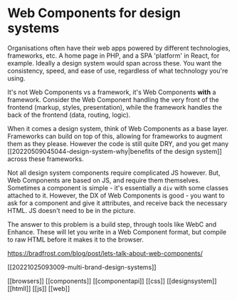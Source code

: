 # Web Components for design systems

Organisations often have their web apps powered by different technologies, frameworks, etc. A home page in PHP, and a SPA 'platform' in React, for example. Ideally a design system would span across these. You want the consistency, speed, and ease of use, regardless of what technology you're using.

It's not Web Components vs a framework, it's Web Components **with** a framework. Consider the Web Component handling the very front of the frontend (markup, styles, presentation), while the framework handles the back of the frontend (data, routing, logic).

When it comes a design system, think of Web Components as a base layer. Frameworks can build on top of this, allowing for frameworks to augment them as they please. However the code is still quite DRY, and you get many [[20220509045044-design-system-why|benefits of the design system]] across these frameworks.

Not all design system components require complicated JS however. But, Web Components are based on JS, and require them themselves. Sometimes a component is simple - it's essentially a `div` with some classes attached to it. However, the DX of Web Components is good - you want to ask for a component and give it attributes, and receive back the necessary HTML. JS doesn't need to be in the picture.

The answer to this problem is a build step, through tools like WebC and Enhance. These will let you write in a Web Component format, but compile to raw HTML before it makes it to the browser.

https://bradfrost.com/blog/post/lets-talk-about-web-components/

[[20221025093009-multi-brand-design-systems]]

[[browsers]]
[[components]]
[[componentapi]]
[[css]]
[[designsystem]]
[[htmll]]
[[js]]
[[web]]
